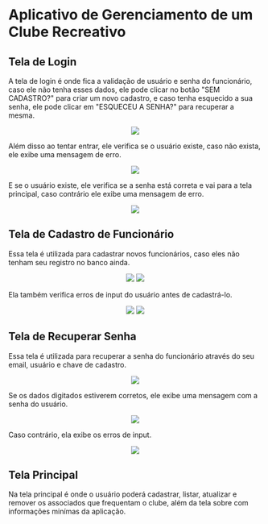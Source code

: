# Aplicativo de Gerenciamento de um Clube Recreativo

## Tela de Login

A tela de login é onde fica a validação de usuário e senha do funcionário, caso ele não tenha esses dados, ele pode clicar no botão "SEM CADASTRO?" para criar um novo cadastro, e caso tenha esquecido a sua senha, ele pode clicar em "ESQUECEU A SENHA?" para recuperar a mesma.

<p align="center">
  <img src="imagensREADME/telaLogin.png">
</p>

Além disso ao tentar entrar, ele verifica se o usuário existe, caso não exista, ele exibe uma mensagem de erro.

<p align="center">
  <img src="imagensREADME/telaLoginErroUsuario.PNG">
</p>

E se o usuário existe, ele verifica se a senha está correta e vai para a tela principal, caso contrário ele exibe uma mensagem de erro.

<p align="center">
  <img src="imagensREADME/telaLoginErroSenha.PNG">
</p>

## Tela de Cadastro de Funcionário

Essa tela é utilizada para cadastrar novos funcionários, caso eles não tenham seu registro no banco ainda.

<p align="center">
  <img src="imagensREADME/telaCadastroFuncionario1.png">
  <img src="imagensREADME/telaCadastroFuncionario2.png">
</p>

Ela também verifica erros de input do usuário antes de cadastrá-lo.

<p align="center">
  <img src="imagensREADME/telaCadastroFuncionarioErro1.png">
  <img src="imagensREADME/telaCadastroFuncionarioErro2.png">
</p>

## Tela de Recuperar Senha

Essa tela é utilizada para recuperar a senha do funcionário através do seu email, usuário e chave de cadastro.

<p align="center">
  <img src="imagensREADME/telaEsqueceuSenha.png">
</p>

Se os dados digitados estiverem corretos, ele exibe uma mensagem com a senha do usuário.

<p align="center">
  <img src="imagensREADME/telaEsqueceuSenhaFuncionando.png">
</p>

Caso contrário, ela exibe os erros de input.

<p align="center">
  <img src="imagensREADME/telaEsqueceuSenhaErro.png">
</p>

## Tela Principal

Na tela principal é onde o usuário poderá cadastrar, listar, atualizar e remover os associados que frequentam o clube, além da tela sobre com informações minímas da aplicação. 
